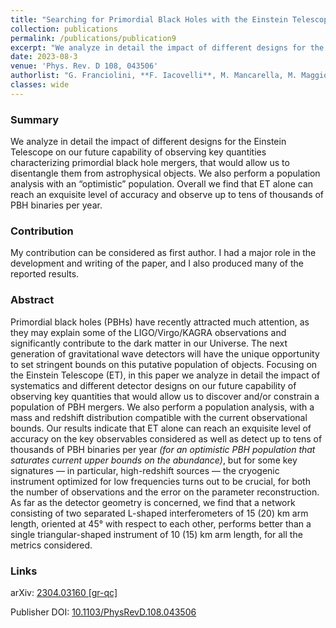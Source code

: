 ```yaml
---
title: "Searching for Primordial Black Holes with the Einstein Telescope: impact of design and systematics"
collection: publications
permalink: /publications/publication9
excerpt: "We analyze in detail the impact of different designs for the Einstein Telescope on our future capability of observing key quantities characterizing primordial black hole mergers and also perform a population analysis."
date: 2023-08-3
venue: 'Phys. Rev. D 108, 043506'
authorlist: "G. Franciolini, **F. Iacovelli**, M. Mancarella, M. Maggiore, P. Pani and A. Riotto"
classes: wide
---
```


<span class="__dimensions_badge_embed__" data-doi="10.1103/PhysRevD.108.043506" data-style="small_circle" data-hide-zero-citations="true"></span><script async src="https://badge.dimensions.ai/badge.js" charset="utf-8"></script>

<html>
<head>
   <script src="https://code.jquery.com/jquery-3.7.0.js"></script>
</head>
<body>

<div id="inspirecount"></div>
<script>
var recid = '2649624';
var recurl = 'https://inspirehep.net/api/literature/?q=recid%3A'+recid+'&size=10&page=1&fields=citation_count&format=json';

if (recid === "undefined") {
	document.getElementById("inspirecount").innerHTML='';
} else {
	$.getJSON(recurl, function(data){
		if (data.hits.hits[0].metadata.citation_count === 0){
			var html = '';
		} else {
    	var html =`<a href="https://inspirehep.net/literature/${recid}" target="_blank" rel="noopener"><button type="button inspire" class="btn btn-inspire">iNSPIRE </button></a><span class="badge inspcitations">${data.hits.hits[0].metadata.citation_count} citations</span>`  
    	}  
    	document.getElementById("inspirecount").innerHTML= html
  });
}
</script>
</body>
</html>

### Summary
We analyze in detail the impact of different designs for the Einstein Telescope on our future capability of observing key quantities characterizing primordial black hole mergers, that would allow us to disentangle them from astrophysical objects. We also perform a population analysis with an “optimistic” population. Overall we find that ET alone can reach an exquisite level of accuracy and observe up to tens of thousands of PBH binaries per year.

### Contribution
My contribution can be considered as first author. I had a major role in the development and writing of the paper, and I also produced many of the reported results.

### Abstract
Primordial black holes (PBHs) have recently attracted much attention, as they may explain some of the LIGO/Virgo/KAGRA observations and significantly contribute to the dark matter in our Universe. The next generation of gravitational wave detectors will have the unique opportunity to set stringent bounds on this putative population of objects. Focusing on the Einstein Telescope (ET), in this paper we analyze in detail the impact of systematics and different detector designs on our future capability of observing key quantities that would allow us to discover and/or constrain a population of PBH mergers. We also perform a population analysis, with a mass and redshift distribution compatible with the current observational bounds. Our results indicate that ET alone can reach an exquisite level of accuracy on the key observables considered as well as detect up to tens of thousands of PBH binaries per year *(for an optimistic PBH population that saturates current upper bounds on the abundance)*, but for some key signatures — in particular, high-redshift sources — the cryogenic instrument optimized for low frequencies turns out to be crucial, for both the number of observations and the error on the parameter reconstruction. As far as the detector geometry is concerned, we find that a network consisting of two separated L-shaped interferometers of 15 (20) km arm length, oriented at 45° with respect to each other, performs better than a single triangular-shaped instrument of 10 (15) km arm length, for all the metrics considered.

### Links

<i class="ai ai-arxiv ai-fw"></i> arXiv: <a href="https://arxiv.org/abs/2304.03160" target="_blank" rel="noopener">2304.03160 [gr-qc]</a>

<i class="ai ai-doi ai-fw"></i> Publisher DOI: <a href="https://doi.org/10.1103/physrevd.108.043506" target="_blank" rel="noopener">10.1103/PhysRevD.108.043506</a>

